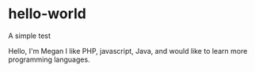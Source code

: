 # hello-world
A simple test

Hello, I'm Megan
I like PHP, javascript, Java, and would like to learn more programming languages.
